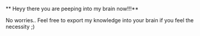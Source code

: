 ** Heyy there you are peeping into my brain now!!!**

No worries.. Feel free to export my knowledge into your brain if you feel the necessity ;)
